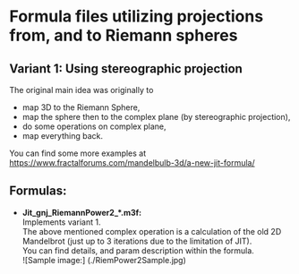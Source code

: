 # Formula files utilizing projections from, and to Riemann spheres    

## Variant 1:  Using stereographic projection   
The original main idea was originally to    
- map 3D to the Riemann Sphere,   
- map the sphere then to the complex plane (by stereographic projection),   
- do some operations on complex plane,   
- map everything back.    
   
You can find some more examples at https://www.fractalforums.com/mandelbulb-3d/a-new-jit-formula/   
   
## Formulas:   
- **Jit_gnj_RiemannPower2_\*.m3f:**   
  Implements variant 1.   
  The above mentioned complex operation is a calculation of the old 2D Mandelbrot (just up to 3 iterations due to the limitation of JIT).   
  You can find details, and param description within the formula.   
  ![Sample image:] (./RiemPower2Sample.jpg)   